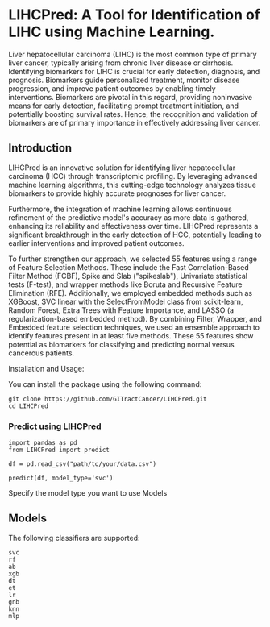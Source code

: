 # LIHCPred: A Tool for Identification of LIHC using Machine Learning.
Liver hepatocellular carcinoma (LIHC) is the most common type of primary liver cancer, typically arising from chronic liver disease or cirrhosis. Identifying biomarkers for LIHC is crucial for early detection, diagnosis, and prognosis. Biomarkers guide personalized treatment, monitor disease progression, and improve patient outcomes by enabling timely interventions. Biomarkers are pivotal in this regard, providing noninvasive means for early detection, facilitating prompt treatment initiation, and potentially boosting survival rates. Hence, the recognition and validation of biomarkers are of primary importance in effectively addressing liver cancer.


## Introduction

LIHCPred is an innovative solution for identifying liver hepatocellular carcinoma (HCC) through transcriptomic profiling. By leveraging advanced machine learning algorithms, this cutting-edge technology analyzes tissue biomarkers to provide highly accurate prognoses for liver cancer.

Furthermore, the integration of machine learning allows continuous refinement of the predictive model's accuracy as more data is gathered, enhancing its reliability and effectiveness over time. LIHCPred represents a significant breakthrough in the early detection of HCC, potentially leading to earlier interventions and improved patient outcomes.

To further strengthen our approach, we selected 55 features using a range of Feature Selection Methods. These include the Fast Correlation-Based Filter Method (FCBF), Spike and Slab ("spikeslab"), Univariate statistical tests (F-test), and wrapper methods like Boruta and Recursive Feature Elimination (RFE). Additionally, we employed embedded methods such as XGBoost, SVC linear with the SelectFromModel class from scikit-learn, Random Forest, Extra Trees with Feature Importance, and LASSO (a regularization-based embedded method). By combining Filter, Wrapper, and Embedded feature selection techniques, we used an ensemble approach to identify features present in at least five methods. These 55 features show potential as biomarkers for classifying and predicting normal versus cancerous patients.




Installation and Usage:

You can install the package using the following command:


    git clone https://github.com/GITractCancer/LIHCPred.git
    cd LIHCPred



### Predict using LIHCPred

    import pandas as pd
    from LIHCPred import predict

    df = pd.read_csv("path/to/your/data.csv")

    predict(df, model_type='svc')

    
Specify the model type you want to use Models


## Models

The following classifiers are supported:

    svc
    rf
    ab
    xgb
    dt
    et
    lr
    gnb
    knn
    mlp
